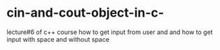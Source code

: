 # cin-and-cout-object-in-c-
lecture#6 of c++ course how to get input from user and and how to get input with space and without space 
